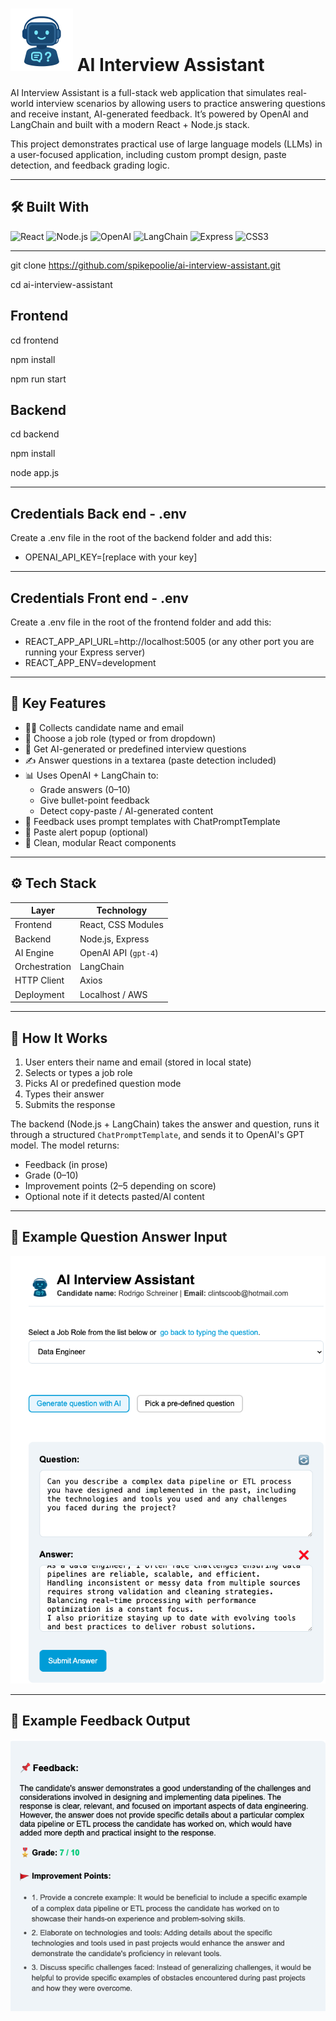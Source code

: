 # ![AI Interview Assistant](./assets/ai-assistant-readme.png) AI Interview Assistant

AI Interview Assistant is a full-stack web application that simulates real-world interview scenarios by allowing users to practice answering questions and receive instant, AI-generated feedback. It’s powered by OpenAI and LangChain and built with a modern React + Node.js stack.

This project demonstrates practical use of large language models (LLMs) in a user-focused application, including custom prompt design, paste detection, and feedback grading logic.

---

## 🛠 Built With

![React](https://img.shields.io/badge/Frontend-React-blue?logo=react)
![Node.js](https://img.shields.io/badge/Backend-Node.js-green?logo=node.js)
![OpenAI](https://img.shields.io/badge/AI-OpenAI-black?logo=openai)
![LangChain](https://img.shields.io/badge/LLM%20Orchestration-LangChain-9cf)
![Express](https://img.shields.io/badge/API-Express-lightgrey?logo=express)
![CSS3](https://img.shields.io/badge/Styles-CSS3-blue)

---

git clone https://github.com/spikepoolie/ai-interview-assistant.git

cd ai-interview-assistant

## Frontend

cd frontend

npm install

npm run start

## Backend

cd backend

npm install

node app.js

---

## Credentials Back end - .env

Create a .env file in the root of the backend folder and add this:

- OPENAI_API_KEY=[replace with your key]

---

## Credentials Front end - .env

Create a .env file in the root of the frontend folder and add this:

- REACT_APP_API_URL=http://localhost:5005 (or any other port you are running your Express server)
- REACT_APP_ENV=development

---

## 🌟 Key Features

- 🧑‍💼 Collects candidate name and email
- 💼 Choose a job role (typed or from dropdown)
- 🤖 Get AI-generated or predefined interview questions
- ✍️ Answer questions in a textarea (paste detection included)
- 📊 Uses OpenAI + LangChain to:
  - Grade answers (0–10)
  - Give bullet-point feedback
  - Detect copy-paste / AI-generated content
- 🧠 Feedback uses prompt templates with ChatPromptTemplate
- 🚫 Paste alert popup (optional)
- 🧽 Clean, modular React components

---

## ⚙️ Tech Stack

| Layer         | Technology              |
| ------------- | ----------------------- |
| Frontend      | React, CSS Modules      |
| Backend       | Node.js, Express        |
| AI Engine     | OpenAI API (`gpt-4`)    |
| Orchestration | LangChain               |
| HTTP Client   | Axios                   |
| Deployment    | Localhost / AWS |

---

## 🧠 How It Works

1. User enters their name and email (stored in local state)
2. Selects or types a job role
3. Picks AI or predefined question mode
4. Types their answer
5. Submits the response

The backend (Node.js + LangChain) takes the answer and question, runs it through a structured `ChatPromptTemplate`, and sends it to OpenAI's GPT model. The model returns:

- Feedback (in prose)
- Grade (0–10)
- Improvement points (2–5 depending on score)
- Optional note if it detects pasted/AI content

---

## 🧪 Example Question Answer Input

![Input](./assets/ai-assistant-readme-input.png)

---

## 🧪 Example Feedback Output

![Output](./assets/feedback.png)
